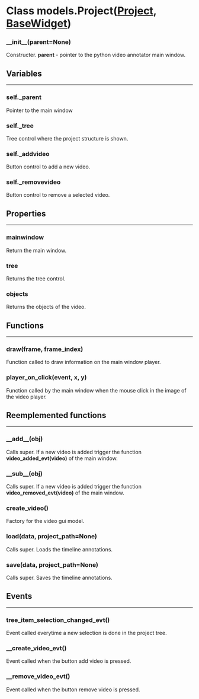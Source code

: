 # Class models.Project([Project](http://pythonvideoannotator-models.readthedocs.io/en/latest/models/project/), [BaseWidget](http://pyforms.readthedocs.io/en/v1.0.beta/api-documentation/basewidget/))

### \_\_init\_\_(parent=None)

Constructer.
**parent** - pointer to the python video annotator main window.


## **Variables**
***************************

### self.\_parent

Pointer to the main window

### self.\_tree

Tree control where the project structure is shown.

### self.\_addvideo

Button control to add a new video.

### self.\_removevideo

Button control to remove a selected video.

## **Properties**
***************************

### mainwindow

Return the main window.

### tree

Returns the tree control.

### objects

Returns the objects of the video.


## **Functions**
***************************

### draw(frame, frame_index)

Function called to draw information on the main window player.

### player_on_click(event, x, y)

Function called by the main window when the mouse click in the image of the video player.

## **Reemplemented functions**
***************************

### \_\_add\_\_(obj)

Calls super.
If a new video is added trigger the function **video_added_evt(video)** of the main window.

### \_\_sub\_\_(obj)

Calls super.
If a new video is added trigger the function **video_removed_evt(video)** of the main window.

### create_video()

Factory for the video gui model.

### load(data, project_path=None)

Calls super.
Loads the timeline annotations.

### save(data, project_path=None)

Calls super.
Saves the timeline annotations.

## **Events**
***************************

### tree_item_selection_changed_evt()

Event called everytime a new selection is done in the project tree.

### \_\_create_video_evt()

Event called when the button add video is pressed.

### \_\_remove_video_evt()

Event called when the button remove video is pressed.